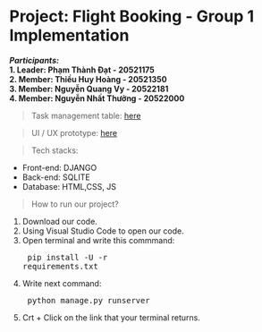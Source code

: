 # Project: Flight Booking - Group 1 Implementation

_**Participants:**_
<br />
**1. Leader: Phạm Thành Đạt - 20521175**
<br />
**2. Member: Thiều Huy Hoàng - 20521350**
<br />
**3. Member: Nguyễn Quang Vy - 20522181**
<br />
**4. Member: Nguyễn Nhất Thưởng - 20522000**

> Task management table: [here](https://trello.com/invite/b/s2a7YEWe/25199de52bd3549ff58b4a2d38c85dd7/nhập-mon-cnpm)


> UI / UX prototype: [here](hs://www.figma.com/file/B67tA4LXqVC3SNUaDi4iCP/Flight-Booking?node-id=1%3A2) 



>Tech stacks:

- Front-end: DJANGO
- Back-end: SQLITE
- Database: HTML,CSS, JS

>How to run our project?
1. Download our code.
2. Using Visual Studio Code to open our code.
3. Open terminal and write this commmand: <pre> pip install -U -r requirements.txt </pre>
4. Write next command: <pre> python manage.py runserver </pre>
5. Crt + Click on the link that your terminal returns.
